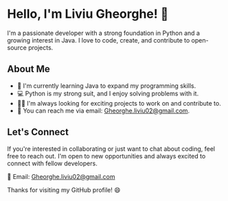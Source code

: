 # Hello, I'm Liviu Gheorghe! 👋

I'm a passionate developer with a strong foundation in Python and a growing interest in Java. I love to code, create, and contribute to open-source projects. 

## About Me

- 🌱 I'm currently learning Java to expand my programming skills.
- 💻 Python is my strong suit, and I enjoy solving problems with it.
- 👨‍💻 I'm always looking for exciting projects to work on and contribute to.
- 📧 You can reach me via email: Gheorghe.liviu02@gmail.com.

## Let's Connect

If you're interested in collaborating or just want to chat about coding, feel free to reach out. I'm open to new opportunities and always excited to connect with fellow developers.

📧 Email: Gheorghe.liviu02@gmail.com

Thanks for visiting my GitHub profile! 😄
